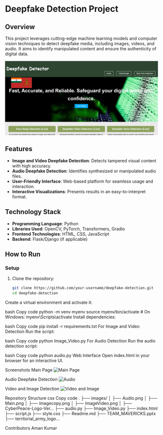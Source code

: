 # Deepfake Detection Project

## Overview
This project leverages cutting-edge machine learning models and computer vision techniques to detect deepfake media, including images, videos, and audio. It aims to identify manipulated content and ensure the authenticity of digital data.

![Main Page](Main.png)

## Features
- **Image and Video Deepfake Detection**: Detects tampered visual content with high accuracy.  
- **Audio Deepfake Detection**: Identifies synthesized or manipulated audio files.  
- **User-Friendly Interface**: Web-based platform for seamless usage and interaction.  
- **Interactive Visualizations**: Presents results in an easy-to-interpret format.  

## Technology Stack
- **Programming Language**: Python  
- **Libraries Used**: OpenCV, PyTorch, Transformers, Gradio  
- **Frontend Technologies**: HTML, CSS, JavaScript  
- **Backend**: Flask/Django (if applicable)  

## How to Run

### Setup
1. Clone the repository:
   ```bash
   git clone https://github.com/your-username/deepfake-detection.git
   cd deepfake-detection
Create a virtual environment and activate it:

bash
Copy code
python -m venv myenv
source myenv/bin/activate  # On Windows: myenv\Scripts\activate
Install dependencies:

bash
Copy code
pip install -r requirements.txt
For Image and Video Detection
Run the script:

bash
Copy code
python Image_Video.py
For Audio Detection
Run the audio detection script:

bash
Copy code
python audio.py
Web Interface
Open index.html in your browser for an interactive UI.

Screenshots
Main Page
![Main Page](imagecopy.png)

Audio Deepfake Detection
![Audio](Audio.png)


Video and Image Detection
![Video and Image](ImageVideo.png)


Repository Structure
css
Copy code
.
├── images/
│   ├── Audio.png
│   ├── Main.png
│   ├── imagecopy.png
│   ├── ImageVideo.png
│   ├── CyberPeace-Logo-Ver...
├── audio.py
├── Image_Video.py
├── index.html
├── script.js
├── style.css
├── Readme.md
├── TEAM_MAVERICKS.pptx
├── territorial_army_logo...

Contributors
Aman Kumar

